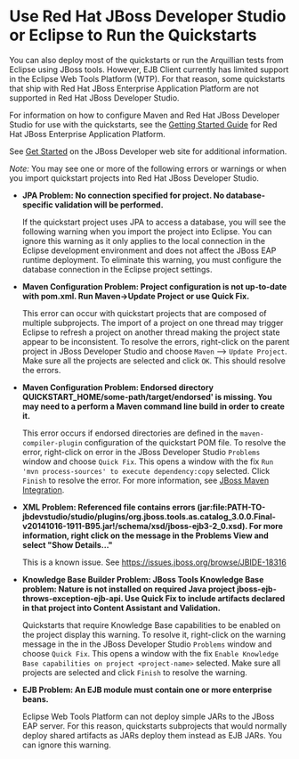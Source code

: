 Use Red Hat JBoss Developer Studio or Eclipse to Run the Quickstarts
============================================================

You can also deploy most of the quickstarts or run the Arquillian tests from Eclipse using JBoss tools. However, EJB Client currently has limited support in the Eclipse Web Tools Platform (WTP). For that reason, some quickstarts that ship with Red Hat JBoss Enterprise Application Platform are not supported in Red Hat JBoss Developer Studio.

For information on how to configure Maven and Red Hat JBoss Developer Studio for use with the quickstarts, see the [Getting Started Guide](https://access.redhat.com/site/documentation/en-US/JBoss_Enterprise_Application_Platform/6.3/html-single/Getting_Started_Guide/index.html "Getting Started Guide") for Red Hat JBoss Enterprise Application Platform. 

See [Get Started](http://www.jboss.org/get-started/ "Get Started") on the JBoss Developer web site for additional information.

_Note:_ You may see one or more of the following errors or warnings or when you import quickstart projects into Red Hat JBoss Developer Studio.

* **JPA Problem: No connection specified for project. No database-specific validation will be performed.**

    If the quickstart project uses JPA to access a database, you will see the following warning when you import the project into Eclipse. You can ignore this warning as it only applies to the local connection in the Eclipse development environment and does not affect the JBoss EAP runtime deployment. To eliminate this warning, you must configure the database connection in the Eclipse project settings.

* **Maven Configuration Problem: Project configuration is not up-to-date with pom.xml. Run Maven->Update Project or use Quick Fix.**

    This error can occur with quickstart projects that are composed of multiple subprojects. The import of a project on one thread may trigger Eclipse to refresh a project on another thread making the project state appear to be inconsistent. To resolve the errors, right-click on the parent project in JBoss Developer Studio and choose `Maven` --> `Update Project`. Make sure all the projects are selected and click `OK`. This should resolve the errors.

* **Maven Configuration Problem: Endorsed directory QUICKSTART_HOME/some-path/target/endorsed' is missing. You may need to a perform a Maven command line build in order to create it.**
   
    This error occurs if endorsed directories are defined in the `maven-compiler-plugin` configuration of the quickstart POM file. To resolve the error, right-click on error in the JBoss Developer Studio `Problems` window and choose `Quick Fix`. This opens a window with the fix `Run 'mvn process-sources' to execute dependency:copy` selected. Click `Finish` to resolve the error. For more information, see [JBoss Maven Integration](http://docs.jboss.org/tools/whatsnew/maven/maven-news-3.3.0.CR1.html).
    
* **XML Problem: Referenced file contains errors (jar:file:PATH-TO-jbdevstudio/studio/plugins/org.jboss.tools.as.catalog_3.0.0.Final-v20141016-1911-B95.jar!/schema/xsd/jboss-ejb3-2_0.xsd).  For more information, right click on the message in the Problems View and select "Show Details..."**

    This is a known issue. See https://issues.jboss.org/browse/JBIDE-18316
 
* **Knowledge Base Builder Problem: JBoss Tools Knowledge Base problem: Nature is not installed on required Java project jboss-ejb-throws-exception-ejb-api. Use Quick Fix to include artifacts declared in that project into Content Assistant and Validation.**
 
     Quickstarts that require Knowledge Base capabilities to be enabled on the project display this warning. To resolve it, right-click on the warning message in the in the JBoss Developer Studio `Problems` window and choose `Quick Fix`. This opens a window with the fix `Enable Knowledge Base capabilities on project <project-name>` selected. Make sure all projects are selected and click `Finish` to resolve the warning.

* **EJB Problem: An EJB module must contain one or more enterprise beans.** 
 
     Eclipse Web Tools Platform can not deploy simple JARs to the JBoss EAP server. For this reason, quickstarts subprojects that would normally deploy shared artifacts as JARs deploy them instead as EJB JARs. You can ignore this warning.
     


